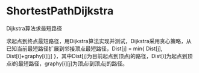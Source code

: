 # ShortestPathDijkstra
Dijkstra算法求最短路径

求起点到终点最短路径，用Dijkstra算法实现并测试，Dijkstra采用贪心策略，从已知当前最短路径扩展到邻接顶点最短路径，Dist[j] = min{ Dist[j], Dist[i]+graphy[i][j] }，其中Dist[j]为目前起点到顶点j的路径，Dist[i]为起点到顶点i的最短路径，graphy[i][j]为顶点i到顶点j的路径。
